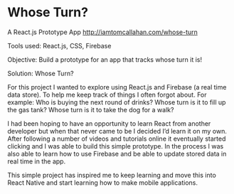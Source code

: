 # Whose Turn?
A React.js Prototype App
http://iamtomcallahan.com/whose-turn


Tools used: React.js, CSS, Firebase

Objective: Build a prototype for an app that tracks whose turn it is!

Solution: Whose Turn?

For this project I wanted to explore using React.js and Firebase (a real time data store). To help me keep track of things I often forgot about. For example: Who is buying the next round of drinks? Whose turn is it to fill up the gas tank? Whose turn is it to take the dog for a walk?

I had been hoping to have an opportunity to learn React from another developer but when that never came to be I decided I’d learn it on my own. After following a number of videos and tutorials online it eventually started clicking and I was able to build this simple prototype. In the process I was also able to learn how to use Firebase and be able to update stored data in real time in the app.

This simple project has inspired me to keep learning and move this into React Native and start learning how to make mobile applications. 
